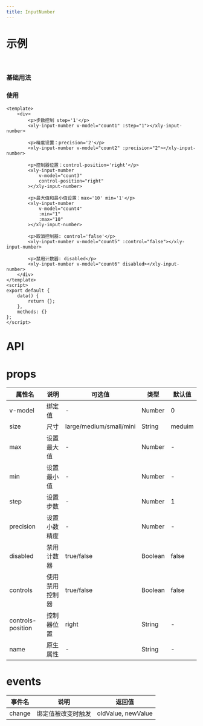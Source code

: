 ```yaml
---
title: InputNumber
---
```


# 示例

<br/>

### 基础用法

<template>
    <div class='dome-wrap'>
        <p>步数控制 step='1'</p>
        <xly-input-number v-model='count1' :step='1' @change='handleChange' size='mini'></xly-input-number>
        <br/>
        <p>精度设置：precision='2'</p>
        <xly-input-number v-model='count2' :precision='2'></xly-input-number>
        <br/>
        <p>控制器位置：control-position='right'</p>
        <xly-input-number v-model='count3' control-position='right'></xly-input-number>
        <br/>
        <p>最大值和最小值设置：max='10' min='1'</p>
        <xly-input-number v-model='count4' :min='1' :max='10'></xly-input-number>
        <br/>
        <p>取消控制器: control='false' </p>
        <xly-input-number v-model='count5' :control='false'></xly-input-number>
        <br/>
        <p>禁用计数器: disabled </p>
        <xly-input-number v-model='count6' disabled></xly-input-number>
    </div>
</template>

<script>
export default {
    data() {
        return {
            count1: 1,
            count2: 0,
            count3: 0,
            count4: 0,
            count5: 0,
            count6: 0
        }
    },
    methods: {
        handleChange(oldValue, newValue){
        }
    }
}
</script>
<style>
.dome-wrap >div{
    margin-top: 20px;
}
.xly-input-number{
    width: 300px;
    margin-bottom: 20px;
}
</style>

### 使用

```vue
<template>
    <div>
        <p>步数控制 step='1'</p>
        <xly-input-number v-model="count1" :step="1"></xly-input-number>

        <p>精度设置：precision='2'</p>
        <xly-input-number v-model="count2" :precision="2"></xly-input-number>

        <p>控制器位置：control-position='right'</p>
        <xly-input-number
            v-model="count3"
            control-position="right"
        ></xly-input-number>

        <p>最大值和最小值设置：max='10' min='1'</p>
        <xly-input-number
            v-model="count4"
            :min="1"
            :max="10"
        ></xly-input-number>

        <p>取消控制器: control='false'</p>
        <xly-input-number v-model="count5" :control="false"></xly-input-number>

        <p>禁用计数器: disabled</p>
        <xly-input-number v-model="count6" disabled></xly-input-number>
    </div>
</template>
<script>
export default {
    data() {
        return {};
    },
    methods: {}
};
</script>
```

# API

# props

| 属性名            | 说明           | 可选值                  | 类型    | 默认值 |
| ----------------- | -------------- | ----------------------- | ------- | ------ |
| v-model           | 绑定值         | -                       | Number  | 0      |
| size              | 尺寸           | large/medium/small/mini | String  | meduim |
| max               | 设置最大值     | -                       | Number  | -      |
| min               | 设置最小值     | -                       | Number  | -      |
| step              | 设置步数       | -                       | Number  | 1      |
| precision         | 设置小数精度   | -                       | Number  | -      |
| disabled          | 禁用计数器     | true/false              | Boolean | false  |
| controls          | 使用禁用控制器 | true/false              | Boolean | false  |
| controls-position | 控制器位置     | right                   | String  | -      |
| name              | 原生属性       | -                       | String  | -      |

# events

| 事件名 | 说明               | 返回值             |
| ------ | ------------------ | ------------------ |
| change | 绑定值被改变时触发 | oldValue, newValue |
